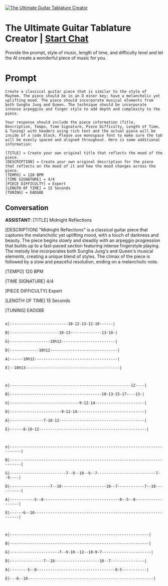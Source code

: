 
[![The Ultimate Guitar Tablature Creator](https://flow-prompt-covers.s3.us-west-1.amazonaws.com/icon/realistic/real_8.png)](https://gptcall.net/chat.html?data=%7B%22contact%22%3A%7B%22id%22%3A%224NGIyoLxBOGspjflOhC0p%22%2C%22flow%22%3Atrue%7D%7D)
# The Ultimate Guitar Tablature Creator | [Start Chat](https://gptcall.net/chat.html?data=%7B%22contact%22%3A%7B%22id%22%3A%224NGIyoLxBOGspjflOhC0p%22%2C%22flow%22%3Atrue%7D%7D)
Provide the prompt, style of music, length of time, and difficulty level and let the AI create a wonderful piece of music for you.

# Prompt

```
Create a classical guitar piece that is similar to the style of Mayhem. The piece should be in an D minor key; have a melancholic yet uplifting mood. The piece should incorporate musical elements from both Sungha Jung and Queen. The technique should be incorporate intense arpeggios and finger style to add depth and complexity to the piece.

Your response should include the piece information (Title, Description, Tempo, Time Signature, Piece Difficulty, Length of Time, & Tuning) with headers using rich text and the actual piece will be inside of a code block. Please use monospace font to make sure the tab will be evenly spaced and aligned throughout. Here is some additional information:

[TITLE] = Create your own original title that reflects the mood of the piece.
[DESCRIPTION] = Create your own original description for the piece that reflects on the mood of it and how the mood changes across the piece.
[TEMPO] = 120 BPM
[TIME SIGNATURE] = 4/4
[PIECE DIFFICULTY] = Expert
[LENGTH OF TIME] = 15 Seconds
[TUNING] = EADGBE
```

## Conversation

**ASSISTANT**: [TITLE] Midnight Reflections



[DESCRIPTION] "Midnight Reflections" is a classical guitar piece that captures the melancholic yet uplifting mood, with a touch of darkness and beauty. The piece begins slowly and steadily with an arpeggio progression that builds up to a fast-paced section featuring intense fingerstyle playing. The melody line incorporates both Sungha Jung's and Queen's musical elements, creating a unique blend of styles. The climax of the piece is followed by a slow and peaceful resolution, ending on a melancholic note.



[TEMPO] 120 BPM



[TIME SIGNATURE] 4/4



[PIECE DIFFICULTY] Expert



[LENGTH OF TIME] 15 Seconds



[TUNING] EADGBE



```

e|--------------------------10-12-13-12-10------|

B|----------------------10-13--------------13-10-|

G|------------------10h12------------------------|

D|-------------10h12------------------------------|

A|------10h12-------------------------------------|

E|--10h13------------------------------------------|



e|------------------------------------------------------12----|

B|-----------------------------------------10-13-15-17----13-|

G|-------------------------------9-12-14----------------------|

D|-----------------------9-12-14------------------------------|

A|---------------7-10-12--------------------------------------|

E|------8-10-12------------------------------------------------|



e|---------------------------------------------------------------------------|

B|---------------------------------------------------------------------------|

G|-------------------------7--9--10--9--7--------------------------7--9----|

D|------------------7--10--------------------10--7------------7--10----------|

A|-----------5--8----------------------------------8--5--8------------------|

E|------6--10---------------------------------------------------------------|



e|--------------------------------------------------------------|

B|--------------------------------------------------------------|

G|----------------------7--9-10--12--10-9-7----------------------|

D|---------------7--10--------------------10--7---------------|

A|--------5--8-----------------------------------8-5-----------|

E|---6--10--------------------------------------------------------|

```


